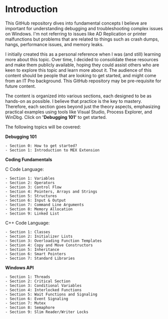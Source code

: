 # Introduction

This GitHub repository dives into fundamental concepts I believe are important for understanding debugging and troubleshooting complex issues on Windows. I'm not referring to issues like AD Replication or printer malfunctions but problems that are related to things such as crash dumps, hangs, performance issues, and memory leaks.

I initially created this as a personal reference when I was (and still) learning more about this topic. Over time, I decided to consolidate these resources and make them publicly available, hoping they could assist others who are keen to explore this topic and learn more about it. The audience of this content should be people that are looking to get started, and might come from an IT Pro background. This GitHub repository may be pre-requisite for future content.

The content is organized into various sections, each designed to be as hands-on as possible. I believe that practice is the key to mastery. Therefore, each section goes beyond just the theory aspects, emphasizing practical examples using tools like Visual Studio, Process Explorer, and WinDbg. Click on **'Debugging 101'** to get started.

The following topics will be covered:

**Debugging 101**

```
- Section 0: How to get started?
- Section 1: Introduction to MEX Extension
```

**Coding Fundamentals**

C Code Language:

```
- Section 1: Variables
- Section 2: Operators
- Section 3: Control Flow
- Section 4: Pointers, Arrays and Strings
- Section 5: Structures
- Section 6: Input & Output
- Section 7: Command Line Arguments
- Section 8: Memory Allocation
- Section 9: Linked List
```

C++ Code Language:

```
- Section 1: Classes
- Section 2: Initializer Lists
- Section 3: Overloading Function Templates
- Section 4: Copy and Move Constructors
- Section 5: Inheritance
- Section 6: Smart Pointers
- Section 7: Standard Libraries
```

**Windows API**

```
- Section 1: Threads
- Section 2: Critical Section
- Section 3: Conditional Variables
- Section 4: Interlocked Functions
- Section 5: Wait Functions and Signaling
- Section 6: Event Signaling
- Section 7: Mutex
- Section 8: Semaphore
- Section 9: Slim Reader/Writer Locks
```
